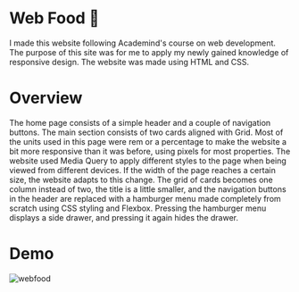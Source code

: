 # Web Food 🍔
I made this website following Academind's course on web development.
The purpose of this site was for me to apply my newly gained knowledge of
responsive design. The website was made using HTML and CSS.
# Overview
The home page consists of a simple header and a couple of navigation buttons.
The main section consists of two cards aligned with Grid.
Most of the units used in this page were rem or a percentage
to make the website a bit more responsive than it was before, using pixels for most properties.
The website used Media Query to apply different styles to the page when being viewed from different devices.
If the width of the page reaches a certain size, the website adapts to this change.
The grid of cards becomes one column instead of two, the title is a little smaller,
and the navigation buttons in the header are replaced with a hamburger menu made completely from scratch using
CSS styling and Flexbox.
Pressing the hamburger menu displays a side drawer, and pressing it again hides the drawer.
# Demo
![webfood](https://github.com/EslamSalem/web-food/assets/55714424/3b109504-c1f8-4d4a-a7a5-5fdb2513b44b)
